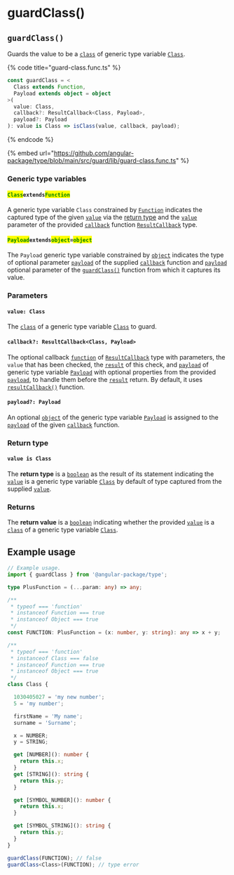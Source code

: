 # guardClass()

## `guardClass()`

Guards the value to be a [`class`](https://developer.mozilla.org/en-US/docs/Web/HTML/Global\_attributes/class) of generic type variable [`Class`](page-2.md#classextendsfunction).

{% code title="guard-class.func.ts" %}
```typescript
const guardClass = <
  Class extends Function,
  Payload extends object = object
>(
  value: Class,
  callback?: ResultCallback<Class, Payload>,
  payload?: Payload
): value is Class => isClass(value, callback, payload);
```
{% endcode %}

{% embed url="https://github.com/angular-package/type/blob/main/src/guard/lib/guard-class.func.ts" %}

### Generic type variables

#### <mark style="color:green;">**`Class`**</mark>**`extends`**<mark style="color:green;">**`Function`**</mark>

A generic type variable `Class` constrained by [`Function`](https://developer.mozilla.org/en-US/docs/Web/JavaScript/Guide/Functions) indicates the captured type of the given [`value`](page-2.md#value-class) via the [return type](page-2.md#return-type) and the [`value`](../types/resultcallback.md#value-value) parameter of the provided [`callback`](page-2.md#callback-resultcallback-less-than-class-payload-greater-than) function [`ResultCallback`](../types/resultcallback.md) type.

#### <mark style="color:green;">**`Payload`**</mark>**`extends`**<mark style="color:green;">**`object`**</mark>**`=`**<mark style="color:green;">**`object`**</mark>

The `Payload` generic type variable constrained by [`object`](https://www.typescriptlang.org/docs/handbook/basic-types.html#object) indicates the type of optional parameter [`payload`](../types/resultcallback.md#payload-payload) of the supplied [`callback`](page-2.md#callback-resultcallback-less-than-class-payload-greater-than) function and [`payload`](page-2.md#payload-payload) optional parameter of the [`guardClass()`](page-2.md#guardclass) function from which it captures its value.

### Parameters

#### `value: Class`

The [`class`](https://developer.mozilla.org/en-US/docs/Web/HTML/Global\_attributes/class) of a generic type variable [`Class`](page-2.md#classextendsfunction) to guard.

#### `callback?: ResultCallback<Class, Payload>`

The optional callback [`function`](https://developer.mozilla.org/en-US/docs/Web/JavaScript/Guide/Functions) of [`ResultCallback`](../types/resultcallback.md) type with parameters, the `value` that has been checked, the [`result`](../types/resultcallback.md#result-boolean) of this check, and [`payload`](../types/resultcallback.md#payload-payload) of generic type variable [`Payload`](page-2.md#payloadextendsobject-object) with optional properties from the provided [`payload`](page-2.md#payload-payload), to handle them before the [`result`](../types/resultcallback.md#result-boolean) return. By default, it uses [`resultCallback()`](../helper/resultcallback.md) function.

#### `payload?: Payload`

An optional [`object`](https://developer.mozilla.org/en-US/docs/Web/JavaScript/Reference/Global\_Objects/Object) of the generic type variable [`Payload`](page-2.md#payloadextendsobject-object) is assigned to the [`payload`](../types/resultcallback.md#payload-payload) of the given [`callback`](page-2.md#callback-resultcallback-less-than-class-payload-greater-than) function.

### Return type

#### `value is Class`

The **return type** is a [`boolean`](https://www.typescriptlang.org/docs/handbook/basic-types.html#boolean) as the result of its statement indicating the [`value`](page-2.md#value-class) is a generic type variable [`Class`](page-2.md#classextendsfunction) by default of type captured from the supplied [`value`](page-2.md#value-class).

### Returns

The **return value** is a [`boolean`](https://developer.mozilla.org/en-US/docs/Web/JavaScript/Reference/Global\_Objects/Boolean) indicating whether the provided [`value`](page-2.md#value-class) is a [`class`](https://developer.mozilla.org/en-US/docs/Web/HTML/Global\_attributes/class) of a generic type variable [`Class`](page-2.md#classextendsfunction).

## Example usage

```typescript
// Example usage.
import { guardClass } from '@angular-package/type';

type PlusFunction = (...param: any) => any;

/**
 * typeof === 'function'
 * instanceof Function === true
 * instanceof Object === true
 */
const FUNCTION: PlusFunction = (x: number, y: string): any => x + y;

/**
 * typeof === 'function'
 * instanceof Class === false
 * instanceof Function === true
 * instanceof Object === true
 */
class Class {

  1030405027 = 'my new number';
  5 = 'my number';

  firstName = 'My name';
  surname = 'Surname';

  x = NUMBER;
  y = STRING;

  get [NUMBER](): number {
    return this.x;
  }
  get [STRING](): string {
    return this.y;
  }

  get [SYMBOL_NUMBER](): number {
    return this.x;
  }

  get [SYMBOL_STRING](): string {
    return this.y;
  }
}

guardClass(FUNCTION); // false
guardClass<Class>(FUNCTION); // type error
```
